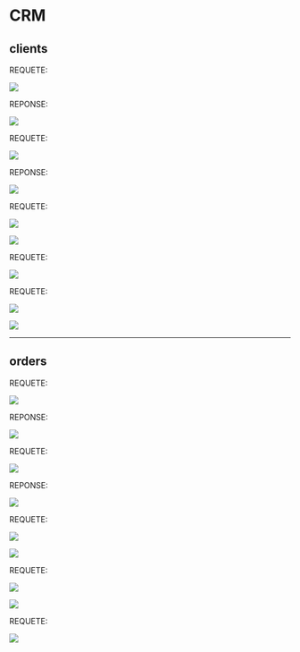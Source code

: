 # CRM

## clients

REQUETE:

![](README_files/clients_GET.png)

REPONSE:

![](README_files/clients_GET_response.png)

REQUETE:

![](README_files/clients_id_GET.png)

REPONSE:

![](README_files/clients_id_GET_response.png)

REQUETE:

![](README_files/clients_POST.png)

![](README_files/clients_POST_body.png)

REQUETE:

![](README_files/clients_DELETE.png)

REQUETE:

![](README_files/clients_PUT.png)

![](README_files/clients_PUT_body.png)

---

## orders

REQUETE:

![](README_files/orders_GET.png)

REPONSE:

![](README_files/orders_GET_response.png)

REQUETE:

![](README_files/orders_id_GET.png)

REPONSE:

![](README_files/orders_id_GET_response.png)

REQUETE:

![](README_files/orders_POST.png)

![](README_files/orders_POST_body.png)

REQUETE:

![](README_files/orders_id_PUT.png)

![](README_files/orders_id_PUT_body.png)

REQUETE:

![](README_files/orders_id_DELETE.png)
